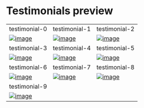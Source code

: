 # Testimonials preview

<table>
  <tr>
    <td width="33.3333%">testimonial-0</td>
    <td width="33.3333%">testimonial-1</td>
    <td width="33.3333%">testimonial-2</td>
  </tr>

  <tr>
    <td width="33.3333%">
        <a href="https://github.com/Clueless-Community/seamless-ui/blob/main/Testimonials/src/testimonial-0.html">
            <img src="https://iili.io/HxDoYMu.md.png" alt="image" border="0">
        </a>
    </td>
    <td width="33.3333%">
        <a href="https://github.com/Clueless-Community/seamless-ui/blob/main/Testimonials/src/testimonial-1.html">
            <img src="https://i.postimg.cc/4d4QNwb5/Screenshot-2022-12-26-at-10-00-53-PM.png" alt="image" border="0">
        </a>
    </td>
    <td width="33.3333%">
        <a href="https://github.com/Clueless-Community/seamless-ui/blob/main/Testimonials/src/testimonial-2.html">
            <img src="https://iili.io/HxDo0cx.md.png" alt="image" border="0">
        </a>
    </td>
  </tr>
  <tr>
    <td width="33.3333%">testimonial-3</td>
    <td width="33.3333%">testimonial-4</td>
    <td width="33.3333%">testimonial-5</td>
  </tr>

  <tr>
    <td width="33.3333%">
        <a href="https://github.com/Clueless-Community/seamless-ui/blob/main/Testimonials/src/testimonial-3.html">
            <img src="https://iili.io/HxDoRt9.png" alt="image" border="0">
        </a>
    </td>
    <td width="33.3333%">
        <a href="https://github.com/Clueless-Community/seamless-ui/blob/main/Testimonials/src/testimonial-4.html">
            <img src="https://iili.io/HxDo18Q.md.png" alt="image" border="0">
        </a>
    </td>
    <td width="33.3333%">
        <a href="https://github.com/Clueless-Community/seamless-ui/blob/main/Testimonials/src/testimonial-5.html">
            <img src="https://iili.io/HxDoMAB.md.png" alt="image" border="0">
        </a>
    </td>
  </tr>
  <tr>
    <td width="33.3333%">testimonial-6</td>
    <td width="33.3333%">testimonial-7</td>
    <td width="33.3333%">testimonial-8</td>
  </tr>

  <tr>
    <td width="33.3333%">
        <a href="https://github.com/Clueless-Community/seamless-ui/blob/main/Testimonials/src/testimonial-6.html">
            <img src="https://iili.io/HxDoVwP.md.png" alt="image" border="0">
        </a>
    </td>
    <td width="33.3333%">
        <a href="https://github.com/Clueless-Community/seamless-ui/blob/main/Testimonials/src/testimonial-7.html">
            <img src="https://iili.io/HxDojMg.md.png" alt="image" border="0">
        </a>
    </td>
    <td width="33.3333%">
        <a href="https://github.com/Clueless-Community/seamless-ui/blob/main/Testimonials/src/testimonial-8.html">
            <img src="https://iili.io/HxDowPa.md.png" alt="image" border="0">
        </a>
    </td>
  </tr>

  <tr>
    <td width="33.3333%">testimonial-9</td>
    <td width="33.3333%"></td>
    <td width="33.3333%"></td>
  </tr>
  <tr>
    <td width="33.3333%">
        <a href="https://github.com/Clueless-Community/seamless-ui/blob/main/Testimonials/src/testimonial-9.html">
            <img src="https://iili.io/HxDoecv.md.png" alt="image" border="0">
        </a>
    </td>
    <td width="33.3333%"></td>
    <td width="33.3333%"></td>
  </tr>
</table>
